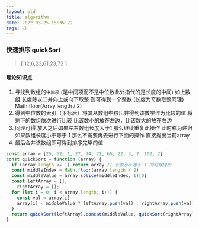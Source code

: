 ```yaml
---
layout: old
title: algorithm
date: 2022-03-25 15:35:29
tags: 旧
---
```


### 快速排序 quickSort

> [ 12,6,23,61,23,72 ]

#### 理论知识点

1. 寻找到数组的`中间项` (是中间项而不是中位数此处指代的是长度的中间) 如上数组 长度除以二并向上或向下取整 则可得到一个整数 (长度为奇数取整同理) Math.floor(Array.length / 2)
2. 得到中位数的索引（下标后）将其从数组中移出并得到该数字作为比较的值 将剩下的数组依次进行比较 比该数小的放在左边，比该数大的放在右边
3. 同理可得 放入之后如果左右数组长度大于1 那么继续重复此操作 此时称为递归 如果数组长度小于等于 1 那么不需要再去进行下面的操作 直接抛出当前array
4. 最后合并该数组即可得到排序完毕的值

``` javascript
const array = [25, 62, 1, 27, 74, 21, 65, 22, 3, 7, 102, 2]
const quickSort = function (array) {
  if (array.length <= 1) return array // 长度小于等于 1 的时候抛出
  const middleIndex = Math.floor(array.length / 2)
  const middleValue = array.splice(middleIndex, 1)[0]
  const leftArray = [],
    rightArray = [];
  for (let i = 0; i < array.length; i++) {
    const val = array[i]
    array[i] < middleValue ? leftArray.push(val) : rightArray.push(val)
  }
  return quickSort(leftArray).concat(middleValue, quickSort(rightArray))
}
```